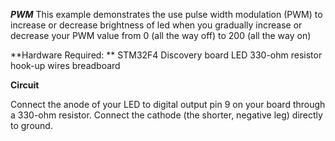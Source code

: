 ***PWM***
This example demonstrates the use pulse width modulation (PWM) to increase or decrease brightness of led 
when you gradually increase or decrease your PWM value from 0 (all the way off) to 200 (all the way on)

**Hardware Required: **
STM32F4 Discovery board
LED
330-ohm resistor
hook-up wires
breadboard


**Circuit**


Connect the anode of your LED to digital output pin 9 on your board through a 330-ohm resistor. Connect the cathode (the shorter, negative leg) directly to ground.
